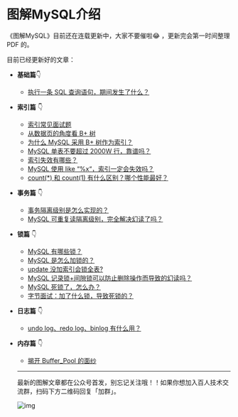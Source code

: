 # 图解MySQL介绍

《图解MySQL》目前还在连载更新中，大家不要催啦:joy: ，更新完会第一时间整理 PDF 的。

目前已经更新好的文章：

- **基础篇**:point_down:
  
   - [执行一条 SQL 查询语句，期间发生了什么？](/mysql/base/how_select.md)
   
- **索引篇** :point_down:
  
   - [索引常见面试题](/mysql/index/index_interview.md)
   - [从数据页的角度看 B+ 树](/mysql/index/page.md)
   - [为什么 MySQL 采用 B+ 树作为索引？](/mysql/index/why_index_chose_bpuls_tree.md)
   - [MySQL 单表不要超过 2000W 行，靠谱吗？](/mysql/index/2000w.md)
   - [索引失效有哪些？](/mysql/index/index_lose.md)
   - [MySQL 使用 like “%x“，索引一定会失效吗？](/mysql/index/index_issue.md)
   - [count(\*) 和 count(1) 有什么区别？哪个性能最好？](/mysql/index/count.md)
   
- **事务篇** :point_down:
	- [事务隔离级别是怎么实现的？](/mysql/transaction/mvcc.md) 	
	- [MySQL 可重复读隔离级别，完全解决幻读了吗？](/mysql/transaction/phantom.md) 	
	
- **锁篇** :point_down:
	- [MySQL 有哪些锁？](/mysql/lock/mysql_lock.md) 	
	- [MySQL 是怎么加锁的？](/mysql/lock/how_to_lock.md) 	
	- [update 没加索引会锁全表?](/mysql/lock/update_index.md) 	
	- [MySQL 记录锁+间隙锁可以防止删除操作而导致的幻读吗？](/mysql/lock/lock_phantom.md) 	
	- [MySQL 死锁了，怎么办？](/mysql/lock/deadlock.md) 	
	- [字节面试：加了什么锁，导致死锁的？](/mysql/lock/show_lock.md)
	
- **日志篇** :point_down:
	
	- [undo log、redo log、binlog 有什么用？](/mysql/log/how_update.md) 	
	
- **内存篇** :point_down:
	
	- [揭开 Buffer_Pool 的面纱](/mysql/buffer_pool/buffer_pool.md) 	
	
	----
	
	最新的图解文章都在公众号首发，别忘记关注哦！！如果你想加入百人技术交流群，扫码下方二维码回复「加群」。
	
	![img](https://cdn.xiaolincoding.com/gh/xiaolincoder/ImageHost3@main/%E5%85%B6%E4%BB%96/%E5%85%AC%E4%BC%97%E5%8F%B7%E4%BB%8B%E7%BB%8D.png)